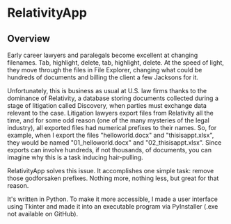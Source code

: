 # RelativityApp

## Overview

Early career lawyers and paralegals become excellent at changing filenames. Tab, highlight, delete, tab, highlight, delete. At the speed of light, they move through the files in File Explorer, changing what could be hundreds of documents and billing the client a few Jacksons for it. 

Unfortunately, this is business as usual at U.S. law firms thanks to the dominance of Relativity, a database storing documents collected during a stage of litigation called Discovery, when parties must exchange data relevant to the case. Litigation lawyers export files from Relativity all the time, and for some odd reason (one of the many mysteries of the legal industry), all exported files had numerical prefixes to their names. So, for example, when I export the files "helloworld.docx" and "thisisappt.xlsx", they would be named "01_helloworld.docx" and "02_thisisappt.xlsx". Since exports can involve hundreds, if not thousands, of documents, you can imagine why this is a task inducing hair-pulling.

RelativityApp solves this issue. It accomplishes one simple task: remove those godforsaken prefixes. Nothing more, nothing less, but great for that reason.

It's written in Python. To make it more accessible, I made a user interface using Tkinter and made it into an executable program via PyInstaller (.exe not available on GitHub).
